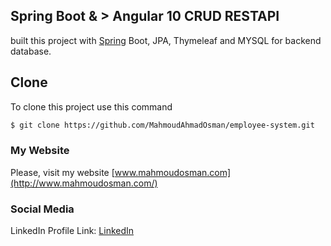 ## Spring Boot & > Angular 10   CRUD RESTAPI

 built this project with [Spring](https://spring.io/projects/spring-boot) Boot, JPA, Thymeleaf and MYSQL for backend database.

## Clone

To clone this project use this command

```bash
$ git clone https://github.com/MahmoudAhmadOsman/employee-system.git
```

### My Website

Please, visit my website
[www.mahmoudosman.com](http://www.mahmoudosman.com/)


### Social Media

LinkedIn Profile Link: [LinkedIn](https://www.linkedin.com/in/mahmoudaoman/) 
